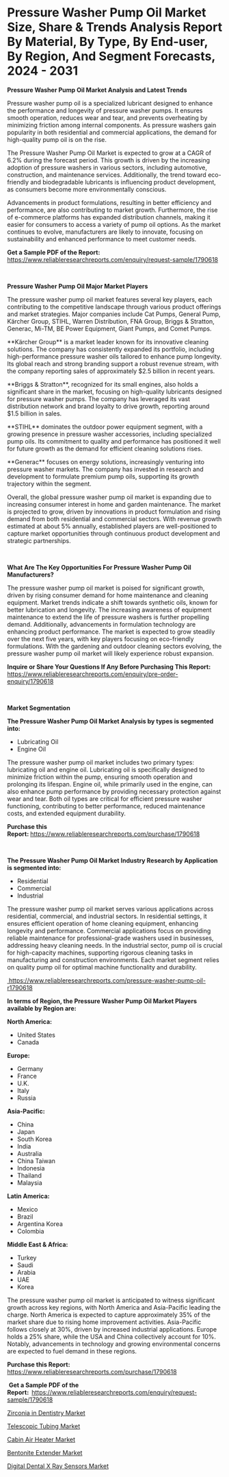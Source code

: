 <p><h1>Pressure Washer Pump Oil Market Size, Share & Trends Analysis Report By Material, By Type, By End-user, By Region, And Segment Forecasts, 2024 - 2031</h1></p><p><strong>Pressure Washer Pump Oil Market Analysis and Latest Trends</strong></p>
<p><p>Pressure washer pump oil is a specialized lubricant designed to enhance the performance and longevity of pressure washer pumps. It ensures smooth operation, reduces wear and tear, and prevents overheating by minimizing friction among internal components. As pressure washers gain popularity in both residential and commercial applications, the demand for high-quality pump oil is on the rise.</p><p>The Pressure Washer Pump Oil Market is expected to grow at a CAGR of 6.2% during the forecast period. This growth is driven by the increasing adoption of pressure washers in various sectors, including automotive, construction, and maintenance services. Additionally, the trend toward eco-friendly and biodegradable lubricants is influencing product development, as consumers become more environmentally conscious. </p><p>Advancements in product formulations, resulting in better efficiency and performance, are also contributing to market growth. Furthermore, the rise of e-commerce platforms has expanded distribution channels, making it easier for consumers to access a variety of pump oil options. As the market continues to evolve, manufacturers are likely to innovate, focusing on sustainability and enhanced performance to meet customer needs.</p></p>
<p><strong>Get a Sample PDF of the Report:&nbsp;</strong> <a href="https://www.reliableresearchreports.com/enquiry/request-sample/1790618?utm_campaign=5&utm_medium=2&utm_source=Github&utm_content=ia&utm_term=11112024&utm_id=pressure-washer-pump-oil">https://www.reliableresearchreports.com/enquiry/request-sample/1790618</a></p>
<p>&nbsp;</p>
<p><strong>Pressure Washer Pump Oil Major Market Players</strong></p>
<p><p>The pressure washer pump oil market features several key players, each contributing to the competitive landscape through various product offerings and market strategies. Major companies include Cat Pumps, General Pump, Kärcher Group, STIHL, Warren Distribution, FNA Group, Briggs & Stratton, Generac, Mi-TM, BE Power Equipment, Giant Pumps, and Comet Pumps.</p><p>**Kärcher Group** is a market leader known for its innovative cleaning solutions. The company has consistently expanded its portfolio, including high-performance pressure washer oils tailored to enhance pump longevity. Its global reach and strong branding support a robust revenue stream, with the company reporting sales of approximately $2.5 billion in recent years.</p><p>**Briggs & Stratton**, recognized for its small engines, also holds a significant share in the market, focusing on high-quality lubricants designed for pressure washer pumps. The company has leveraged its vast distribution network and brand loyalty to drive growth, reporting around $1.5 billion in sales.</p><p>**STIHL** dominates the outdoor power equipment segment, with a growing presence in pressure washer accessories, including specialized pump oils. Its commitment to quality and performance has positioned it well for future growth as the demand for efficient cleaning solutions rises.</p><p>**Generac** focuses on energy solutions, increasingly venturing into pressure washer markets. The company has invested in research and development to formulate premium pump oils, supporting its growth trajectory within the segment.</p><p>Overall, the global pressure washer pump oil market is expanding due to increasing consumer interest in home and garden maintenance. The market is projected to grow, driven by innovations in product formulation and rising demand from both residential and commercial sectors. With revenue growth estimated at about 5% annually, established players are well-positioned to capture market opportunities through continuous product development and strategic partnerships.</p></p>
<p>&nbsp;</p>
<p><strong>What Are The Key Opportunities For Pressure Washer Pump Oil Manufacturers?</strong></p>
<p><p>The pressure washer pump oil market is poised for significant growth, driven by rising consumer demand for home maintenance and cleaning equipment. Market trends indicate a shift towards synthetic oils, known for better lubrication and longevity. The increasing awareness of equipment maintenance to extend the life of pressure washers is further propelling demand. Additionally, advancements in formulation technology are enhancing product performance. The market is expected to grow steadily over the next five years, with key players focusing on eco-friendly formulations. With the gardening and outdoor cleaning sectors evolving, the pressure washer pump oil market will likely experience robust expansion.</p></p>
<p><strong>Inquire or Share Your Questions If Any Before Purchasing This Report:</strong> <a href="https://www.reliableresearchreports.com/enquiry/pre-order-enquiry/1790618?utm_campaign=5&utm_medium=2&utm_source=Github&utm_content=ia&utm_term=11112024&utm_id=pressure-washer-pump-oil">https://www.reliableresearchreports.com/enquiry/pre-order-enquiry/1790618</a></p>
<p>&nbsp;</p>
<p><strong>Market Segmentation</strong></p>
<p><strong>The Pressure Washer Pump Oil Market Analysis by types is segmented into:</strong></p>
<p><ul><li>Lubricating Oil</li><li>Engine Oil</li></ul></p>
<p><p>The pressure washer pump oil market includes two primary types: lubricating oil and engine oil. Lubricating oil is specifically designed to minimize friction within the pump, ensuring smooth operation and prolonging its lifespan. Engine oil, while primarily used in the engine, can also enhance pump performance by providing necessary protection against wear and tear. Both oil types are critical for efficient pressure washer functioning, contributing to better performance, reduced maintenance costs, and extended equipment durability.</p></p>
<p><strong>Purchase this Report:&nbsp;</strong><a href="https://www.reliableresearchreports.com/purchase/1790618?utm_campaign=5&utm_medium=2&utm_source=Github&utm_content=ia&utm_term=11112024&utm_id=pressure-washer-pump-oil">https://www.reliableresearchreports.com/purchase/1790618</a></p>
<p>&nbsp;</p>
<p><strong>The Pressure Washer Pump Oil Market Industry Research by Application is segmented into:</strong></p>
<p><ul><li>Residential</li><li>Commercial</li><li>Industrial</li></ul></p>
<p><p>The pressure washer pump oil market serves various applications across residential, commercial, and industrial sectors. In residential settings, it ensures efficient operation of home cleaning equipment, enhancing longevity and performance. Commercial applications focus on providing reliable maintenance for professional-grade washers used in businesses, addressing heavy cleaning needs. In the industrial sector, pump oil is crucial for high-capacity machines, supporting rigorous cleaning tasks in manufacturing and construction environments. Each market segment relies on quality pump oil for optimal machine functionality and durability.</p></p>
<p><a href="https://www.reliableresearchreports.com/pressure-washer-pump-oil-r1790618?utm_campaign=5&utm_medium=2&utm_source=Github&utm_content=ia&utm_term=11112024&utm_id=pressure-washer-pump-oil">&nbsp;https://www.reliableresearchreports.com/pressure-washer-pump-oil-r1790618</a></p>
<p><strong>In terms of Region, the Pressure Washer Pump Oil Market Players available by Region are:</strong></p>
<p>
    <p> <strong> North America: </strong>
        <ul>
            <li>United States</li>
            <li>Canada</li>
        </ul>
        </p> 
    <p> <strong> Europe: </strong>
        <ul>
            <li>Germany</li>
            <li>France</li>
            <li>U.K.</li>
            <li>Italy</li>
            <li>Russia</li>
        </ul>
        </p> 
    <p> <strong> Asia-Pacific: </strong>
        <ul>
            <li>China</li>
            <li>Japan</li>
            <li>South Korea</li>
            <li>India</li>
            <li>Australia</li>
            <li>China Taiwan</li>
            <li>Indonesia</li>
            <li>Thailand</li>
            <li>Malaysia</li>
        </ul>
        </p> 
    <p> <strong> Latin America: </strong>
        <ul>
            <li>Mexico</li>
            <li>Brazil</li>
            <li>Argentina Korea</li>
            <li>Colombia</li>
        </ul>
        </p> 
    <p> <strong> Middle East & Africa: </strong>
        <ul>
            <li>Turkey</li>
            <li>Saudi</li>
            <li>Arabia</li>
            <li>UAE</li>
            <li>Korea</li>
        </ul>
    </p>
    </p>
<p><p>The pressure washer pump oil market is anticipated to witness significant growth across key regions, with North America and Asia-Pacific leading the charge. North America is expected to capture approximately 35% of the market share due to rising home improvement activities. Asia-Pacific follows closely at 30%, driven by increased industrial applications. Europe holds a 25% share, while the USA and China collectively account for 10%. Notably, advancements in technology and growing environmental concerns are expected to fuel demand in these regions.</p></p>
<p><strong>Purchase this Report: </strong><a href="https://www.reliableresearchreports.com/purchase/1790618?utm_campaign=5&utm_medium=2&utm_source=Github&utm_content=ia&utm_term=11112024&utm_id=pressure-washer-pump-oil">https://www.reliableresearchreports.com/purchase/1790618</a></p>
<p>&nbsp;<strong>Get a Sample PDF of the Report:&nbsp;&nbsp;</strong><a href="https://www.reliableresearchreports.com/enquiry/request-sample/1790618?utm_campaign=5&utm_medium=2&utm_source=Github&utm_content=ia&utm_term=11112024&utm_id=pressure-washer-pump-oil">https://www.reliableresearchreports.com/enquiry/request-sample/1790618</a></p>
<p><strong></strong></p>
<p><p><a href="https://issuu.com/reportprime-2/docs/zirconia-in-dentistry-market-size-2_76fe95e45820a1?utm_campaign=5&utm_medium=2&utm_source=Github&utm_content=ia&utm_term=11112024&utm_id=pressure-washer-pump-oil">Zirconia in Dentistry Market</a></p><p><a href="https://github.com/sumonsky0m/Market-Research-Report-List-1/blob/main/telescopic-tubing-market.md?utm_campaign=5&utm_medium=2&utm_source=Github&utm_content=ia&utm_term=11112024&utm_id=pressure-washer-pump-oil">Telescopic Tubing Market</a></p><p><a href="https://www.linkedin.com/pulse/comprehensive-cabin-air-heater-market-report-regional-analysis-uuxdf?utm_campaign=5&utm_medium=2&utm_source=Github&utm_content=ia&utm_term=11112024&utm_id=pressure-washer-pump-oil">Cabin Air Heater Market</a></p><p><a href="https://github.com/RogerBennett414/Market-Research-Report-List-1/blob/main/bentonite-extender-market.md?utm_campaign=5&utm_medium=2&utm_source=Github&utm_content=ia&utm_term=11112024&utm_id=pressure-washer-pump-oil">Bentonite Extender Market</a></p><p><a href="https://issuu.com/reportprime-2/docs/digital-dental-x-ray-sensors-market_5d7b7a77cf156d?utm_campaign=5&utm_medium=2&utm_source=Github&utm_content=ia&utm_term=11112024&utm_id=pressure-washer-pump-oil">Digital Dental X Ray Sensors Market</a></p></p>